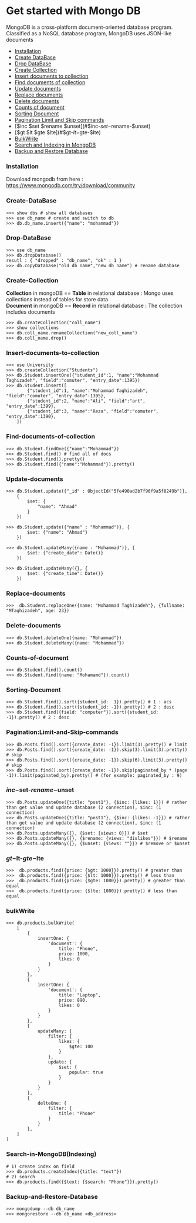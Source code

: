 # Get started with Mongo DB
MongoDB is a cross-platform document-oriented database program.
Classified as a NoSQL database program, MongoDB uses JSON-like documents

- [Installation](#Installation)
- [Create DataBase](#Create-DataBase)
- [Drop DataBase](#Drop-DataBase)
- [Create Collection](#Create-Collection)
- [Insert documents to collection](#Insert-documents-to-collection)
- [Find documents of collection](#Find-documents-of-collection)
- [Update documents](#Update-documents)
- [Replace documents](#Replace-documents)
- [Delete documents](#Delete-documents)
- [Counts of document](#Counts-of-document)
- [Sorting Document](#Sorting-Document)
- [Pagination Limit and Skip commands](#Pagination:Limit-and-Skip-commands)
- [$inc $set $rename $unset](#$inc-$set-$rename-$unset)
- [$gt $lt $gte $lte](#$gt-$lt-$gte-$lte)
- [BulkWrite](#bulkWrite)
- [Search and Indexing in MongoDB](#Search-in-MongoDB(Indexing))
- [Backup and Restore Database](#Backup-and-Restore-Database)

### Installation
Download mongodb from here : https://www.mongodb.com/try/download/community


### Create-DataBase
```shell 
>>> show dbs # show all databases
>>> use db_name # create and switch to db
>>> db.db_name.insert({"name": "mohammad"})
```

### Drop-DataBase
```shell 
>>> use db_name
>>> db.dropDatabase()
resutl : { "dropped" : "db_name", "ok" : 1 }
>>> db.copyDatabase("old db name","new db name") # rename database
```

### Create-Collection
**Collection** in mongoDB == **Table** in relational database : Mongo uses collections instead of tables for store data <br>
**Document**  in mongoDB == **Record** in relational database : The collection includes documents

```shell 
>>> db.createCollection("coll_name")
>>> show collections
>>> db.coll_name.renameCollection("new_coll_name")
>>> db.coll_name.drop()
```

### Insert-documents-to-collection
```shell 
>>> use University
>>> db.createCollection("Students")
>>> db.Student.insertOne({"student_id":1, "name":"Mohammad Taghizadeh", "field":"comuter", "entry_date":1395})
>>> db.Student.insert([
        {"student_id":1, "name":"Mohammad Taghizadeh", "field":"comuter", "entry_date":1395},
        {"student_id":2, "name":"Ali", "field":"art", "entry_date":1399},
        {"student_id":3, "name":"Reza", "field":"comuter", "entry_date":1390},
    ])
```

### Find-documents-of-collection
```shell 
>>> db.Student.findOne({"name":"Mohammad"})
>>> db.Student.find() # find all of docs
>>> db.Student.find().pretty() 
>>> db.Student.find({"name":"Mohammad"}).pretty() 

```

### Update-documents
```shell 
>>> db.Student.update({"_id" : ObjectId("5fe490ad2b7f96f9a5f8249b")}, 
    {
        $set: {
            "name": "Ahmad"
        }
    })

>>> db.Student.update({"name" : "Mohammad")}, {
        $set: {"name": "Ahmad"}
    })

>>> db.Student.updateMany({name : "Mohammad")}, {
        $set: {"create_date": Date()}
    })

>>> db.Student.updateMany({}, {
        $set: {"create_time": Date()}
    })
```

### Replace-documents 
```shell 
>>>  db.Student.replaceOne({name: "Mohammad Taghizadeh"}, {fullname: "MTaghizadeh", age: 23})
```

### Delete-documents
```shell 
>>> db.Student.deleteOne({name: "Mohammad"})
>>> db.Student.deleteMany({name: "Mohammad"})
```

### Counts-of-document
```shell 
>>> db.Student.find().count()
>>> db.Student.find({name: "Mohamamd"}).count()
```

### Sorting-Document
```shell   
>>> db.Student.find().sort({student_id:  1}).pretty() # 1 : acs
>>> db.Student.find().sort({student_id: -1}).pretty() # 2 : desc
>>> db.Student.find({field: "computer"}).sort({student_id: -1}).pretty() # 2 : desc
```

### Pagination:Limit-and-Skip-commands
```shell 
>>> db.Posts.find().sort({create_date: -1}).limit(3).pretty() # limit
>>> db.Posts.find().sort({create_date: -1}).skip(3).limit(3).pretty() # skip
>>> db.Posts.find().sort({create_date: -1}).skip(6).limit(3).pretty() # skip
>>> db.Posts.find().sort({create_date: -1}).skip(paginated_by * (page -1)).limit(paginated_by).pretty() # (for example: paginated_by : 9)
```

### $inc-$set-$rename-$unset
```shell
>>> db.Posts.updateOne({title: "post1"}, {$inc: {likes: 1}}) # rather than get value and update database (2 connection), $inc: (1 connection) 
>>> db.Posts.updateOne({title: "post1"}, {$inc: {likes: -1}}) # rather than get value and update database (2 connection), $inc: (1 connection) 
>>> db.Posts.updateMany({}, {$set: {views: 0}}) # $set
>>> db.Posts.updateMany({}, {$rename: {views: "dislikes"}}) # $rename
>>> db.Posts.updateMany({}, {$unset: {views: ""}}) # $remove or $unset
```

### $gt-$lt-$gte-$lte
```shell 
>>>  db.products.find({price: {$gt: 1000}}).pretty() # greater than
>>>  db.products.find({price: {$lt: 1000}}).pretty() # less than
>>>  db.products.find({price: {$gte: 1000}}).pretty() # greater than equal
>>>  db.products.find({price: {$lte: 1000}}).pretty() # less than equal
```
 
### bulkWrite
```shell 
>>> db.products.bulkWrite(
    [
        {
            insertOne: {
                'document': {
                    title: "Phone",
                    price: 1000,
                    likes: 0
                }
            }
        },
        {
            insertOne: {
                'document': {
                    title: "Laptop",
                    price: 890,
                    likes: 0
                }
            }
        },
        {
            updateMany: {
                filter: {
                    likes: {
                        $gte: 100
                    }
                },
                update: {
                    $set: {
                        popular: true
                    }
                }
            }
        },
        {
            delteOne: {
                filter: {
                    title: "Phone"
                }
            }
        },
    ]
)
```

### Search-in-MongoDB(Indexing)
```shell 
# 1) create index on field
>>> db.products.createIndex({title: "text"})
# 2) search
>>> db.products.find({$text: {$search: "Phone"}}).pretty()
```

### Backup-and-Restore-Database
```shell 
>>> mongodump --db db_name  
>>> mongorestore --db db_name <db_address>
```